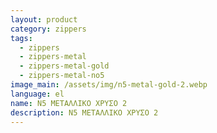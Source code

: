```yaml
---
layout: product
category: zippers
tags:
  - zippers
  - zippers-metal
  - zippers-metal-gold
  - zippers-metal-no5
image_main: /assets/img/n5-metal-gold-2.webp
language: el
name: N5 ΜΕΤΑΛΛΙΚΟ ΧΡΥΣΟ 2
description: N5 ΜΕΤΑΛΛΙΚΟ ΧΡΥΣΟ 2
---
```

